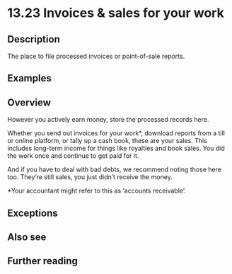 # 13.23 Invoices & sales for your work

## Description

The place to file processed invoices or point-of-sale reports.

## Examples

## Overview

However you actively earn money, store the processed records here.

Whether you send out invoices for your work\*, download reports from a till or online platform, or tally up a cash book, these are your sales. This includes long-term income for things like royalties and book sales. You did the work once and continue to get paid for it.

And if you have to deal with bad debts, we recommend noting those here too. They’re still sales, you just didn’t receive the money.

\*Your accountant might refer to this as ‘accounts receivable’.

## Exceptions

## Also see

## Further reading

